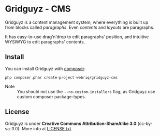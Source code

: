 Gridguyz - CMS
==============

Gridguyz is a content management system, where everything is built up from
blocks called *paragraphs*. Even *contents* and *layouts* are paragraphs.

It has easy-to-use drag'n'drop to edit paragraphs' position, and intuitive
WYSIWYG to edit paragraphs' contents.

Install
-------

You can install Gridguyz with [composer](http://getcomposer.org/ "Get composer"):

    php composer.phar create-project webriq/gridguyz-cms

<dl>
  <dt>Note</dt>
  <dd>
    You should not use the <code>--no-custom-installers</code> flag,
    as Gridguyz use custom composer package-types.
  </dd>
</dl>

License
-------

Gridguyz is under **Creative Commons Attribution-ShareAlike 3.0** (cc-by-sa-3.0).
More info at [LICENSE.txt](LICENSE.txt).
